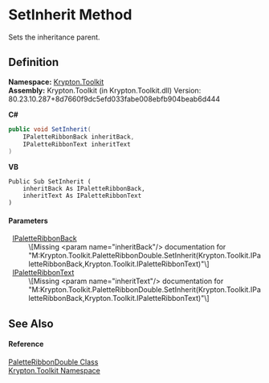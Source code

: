 # SetInherit Method


Sets the inheritance parent.



## Definition
**Namespace:** <a href="79d2eac2-21f4-54ff-7552-b20c33c30600.md">Krypton.Toolkit</a>  
**Assembly:** Krypton.Toolkit (in Krypton.Toolkit.dll) Version: 80.23.10.287+8d7660f9dc5efd033fabe008ebfb904beab6d444

**C#**
``` C#
public void SetInherit(
	IPaletteRibbonBack inheritBack,
	IPaletteRibbonText inheritText
)
```
**VB**
``` VB
Public Sub SetInherit ( 
	inheritBack As IPaletteRibbonBack,
	inheritText As IPaletteRibbonText
)
```



#### Parameters
<dl><dt>  <a href="13cd7430-f4ec-280c-908b-9fb4e3ced7ea.md">IPaletteRibbonBack</a></dt><dd>\[Missing &lt;param name="inheritBack"/&gt; documentation for "M:Krypton.Toolkit.PaletteRibbonDouble.SetInherit(Krypton.Toolkit.IPaletteRibbonBack,Krypton.Toolkit.IPaletteRibbonText)"\]</dd><dt>  <a href="d4785148-3377-2bb4-b168-180451c9e7b4.md">IPaletteRibbonText</a></dt><dd>\[Missing &lt;param name="inheritText"/&gt; documentation for "M:Krypton.Toolkit.PaletteRibbonDouble.SetInherit(Krypton.Toolkit.IPaletteRibbonBack,Krypton.Toolkit.IPaletteRibbonText)"\]</dd></dl>

## See Also


#### Reference
<a href="cbd8b6a0-ee43-3368-7c49-f68dfdf20eae.md">PaletteRibbonDouble Class</a>  
<a href="79d2eac2-21f4-54ff-7552-b20c33c30600.md">Krypton.Toolkit Namespace</a>  
